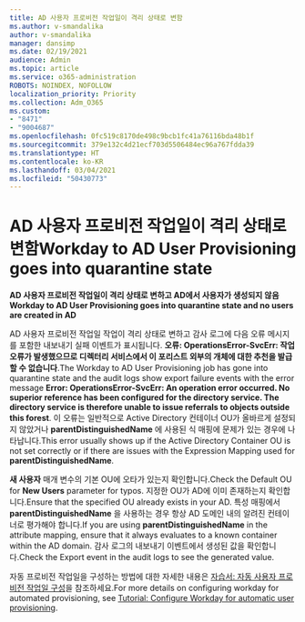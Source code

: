 ```yaml
---
title: AD 사용자 프로비전 작업일이 격리 상태로 변함
ms.author: v-smandalika
author: v-smandalika
manager: dansimp
ms.date: 02/19/2021
audience: Admin
ms.topic: article
ms.service: o365-administration
ROBOTS: NOINDEX, NOFOLLOW
localization_priority: Priority
ms.collection: Adm_O365
ms.custom:
- "8471"
- "9004687"
ms.openlocfilehash: 0fc519c8170de498c9bcb1fc41a76116bda48b1f
ms.sourcegitcommit: 379e132c4d21ecf703d5506484ec96a767fdda39
ms.translationtype: HT
ms.contentlocale: ko-KR
ms.lasthandoff: 03/04/2021
ms.locfileid: "50430773"
---
```

# <a name="workday-to-ad-user-provisioning-goes-into-quarantine-state"></a><span data-ttu-id="98213-102">AD 사용자 프로비전 작업일이 격리 상태로 변함</span><span class="sxs-lookup"><span data-stu-id="98213-102">Workday to AD User Provisioning goes into quarantine state</span></span>

<span data-ttu-id="98213-103">**AD 사용자 프로비전 작업일이 격리 상태로 변하고 AD에서 사용자가 생성되지 않음**</span><span class="sxs-lookup"><span data-stu-id="98213-103">**Workday to AD User Provisioning goes into quarantine state and no users are created in AD**</span></span>

<span data-ttu-id="98213-104">AD 사용자 프로비전 작업일 작업이 격리 상태로 변하고 감사 로그에 다음 오류 메시지를 포함한 내보내기 실패 이벤트가 표시됩니다. **오류: OperationsError-SvcErr: 작업 오류가 발생했으므로 디렉터리 서비스에서 이 포리스트 외부의 개체에 대한 추천을 발급할 수 없습니다**.</span><span class="sxs-lookup"><span data-stu-id="98213-104">The Workday to AD User Provisioning job has gone into quarantine state and the audit logs show export failure events with the error message **Error: OperationsError-SvcErr: An operation error occurred. No superior reference has been configured for the directory service. The directory service is therefore unable to issue referrals to objects outside this forest**.</span></span> <span data-ttu-id="98213-105">이 오류는 일반적으로 Active Directory 컨테이너 OU가 올바르게 설정되지 않았거나 **parentDistinguishedName** 에 사용된 식 매핑에 문제가 있는 경우에 나타납니다.</span><span class="sxs-lookup"><span data-stu-id="98213-105">This error usually shows up if the Active Directory Container OU is not set correctly or if there are issues with the Expression Mapping used for **parentDistinguishedName**.</span></span>

<span data-ttu-id="98213-106">**새 사용자** 매개 변수의 기본 OU에 오타가 있는지 확인합니다.</span><span class="sxs-lookup"><span data-stu-id="98213-106">Check the Default OU for **New Users** parameter for typos.</span></span> <span data-ttu-id="98213-107">지정한 OU가 AD에 이미 존재하는지 확인합니다.</span><span class="sxs-lookup"><span data-stu-id="98213-107">Ensure that the specified OU already exists in your AD.</span></span> <span data-ttu-id="98213-108">특성 매핑에서 **parentDistinguishedName** 을 사용하는 경우 항상 AD 도메인 내의 알려진 컨테이너로 평가해야 합니다.</span><span class="sxs-lookup"><span data-stu-id="98213-108">If you are using **parentDistinguishedName** in the attribute mapping, ensure that it always evaluates to a known container within the AD domain.</span></span> <span data-ttu-id="98213-109">감사 로그의 내보내기 이벤트에서 생성된 값을 확인합니다.</span><span class="sxs-lookup"><span data-stu-id="98213-109">Check the Export event in the audit logs to see the generated value.</span></span>

<span data-ttu-id="98213-110">자동 프로비전 작업일을 구성하는 방법에 대한 자세한 내용은 [자습서: 자동 사용자 프로비전 작업일 구성](https://docs.microsoft.com/azure/active-directory/saas-apps/workday-inbound-tutorial)을 참조하세요.</span><span class="sxs-lookup"><span data-stu-id="98213-110">For more details on configuring workday for automated provisioning, see [Tutorial: Configure Workday for automatic user provisioning](https://docs.microsoft.com/azure/active-directory/saas-apps/workday-inbound-tutorial).</span></span>

